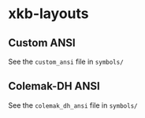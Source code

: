 # xkb-layouts

## Custom ANSI

See the `custom_ansi` file in `symbols/`



## Colemak-DH ANSI

See the `colemak_dh_ansi` file in `symbols/`
